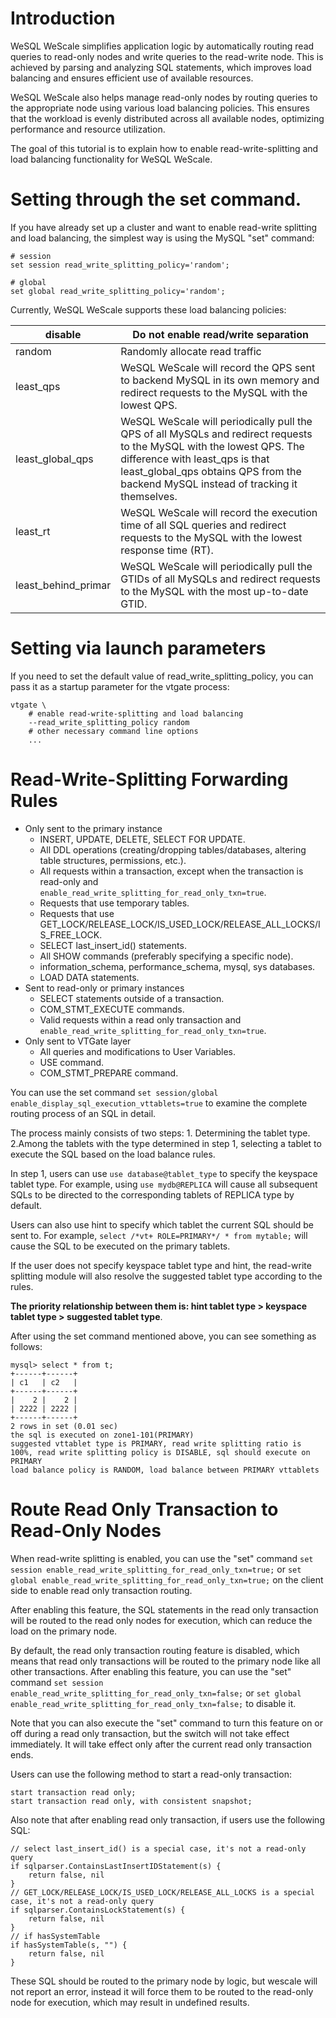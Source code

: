 # Introduction

WeSQL WeScale simplifies application logic by automatically routing read queries to read-only nodes and write queries to the read-write node. This is achieved by parsing and analyzing SQL statements, which improves load balancing and ensures efficient use of available resources.

WeSQL WeScale also helps manage read-only nodes by routing queries to the appropriate node using various load balancing policies. This ensures that the workload is evenly distributed across all available nodes, optimizing performance and resource utilization.

The goal of this tutorial is to explain how to enable read-write-splitting and load balancing functionality for WeSQL WeScale.

# Setting through the set command.

If you have already set up a cluster and want to enable read-write splitting and load balancing, the simplest way is using the MySQL "set" command:

```
# session
set session read_write_splitting_policy='random';

# global
set global read_write_splitting_policy='random';

```

Currently, WeSQL WeScale supports these load balancing policies:

| disable | Do not enable read/write separation |
| --- | --- |
| random | Randomly allocate read traffic |
| least_qps | WeSQL WeScale will record the QPS sent to backend MySQL in its own memory and redirect requests to the MySQL with the lowest QPS. |
| least_global_qps | WeSQL WeScale will periodically pull the QPS of all MySQLs and redirect requests to the MySQL with the lowest QPS. The difference with least_qps is that least_global_qps obtains QPS from the backend MySQL instead of tracking it themselves. |
| least_rt | WeSQL WeScale will record the execution time of all SQL queries and redirect requests to the MySQL with the lowest response time (RT). |
| least_behind_primar | WeSQL WeScale will periodically pull the GTIDs of all MySQLs and redirect requests to the MySQL with the most up-to-date GTID. |

# Setting via launch parameters

If you need to set the default value of read_write_splitting_policy, you can pass it as a startup parameter for the vtgate process:

```
vtgate \
    # enable read-write-splitting and load balancing
    --read_write_splitting_policy random
    # other necessary command line options
    ...

```

# Read-Write-Splitting Forwarding Rules

- Only sent to the primary instance
  - INSERT, UPDATE, DELETE, SELECT FOR UPDATE.
  - All DDL operations (creating/dropping tables/databases, altering table structures, permissions, etc.).
  - All requests within a transaction, except when the transaction is read-only and `enable_read_write_splitting_for_read_only_txn=true`.
  - Requests that use temporary tables.
  - Requests that use GET_LOCK/RELEASE_LOCK/IS_USED_LOCK/RELEASE_ALL_LOCKS/IS_FREE_LOCK.
  - SELECT last_insert_id() statements.
  - All SHOW commands (preferably specifying a specific node).
  - information_schema, performance_schema, mysql, sys databases.
  - LOAD DATA statements.
- Sent to read-only or primary instances
  - SELECT statements outside of a transaction.
  - COM_STMT_EXECUTE commands.
  - Valid requests within a read only transaction and `enable_read_write_splitting_for_read_only_txn=true`.
- Only sent to VTGate layer
  - All queries and modifications to User Variables.
  - USE command.
  - COM_STMT_PREPARE command.

You can use the set command `set session/global enable_display_sql_execution_vttablets=true` to examine the complete routing process of an SQL  in detail. 

The process mainly consists of two steps: 1. Determining the tablet type. 2.Among the tablets with the type determined in step 1, selecting a tablet to execute the SQL based on the load balance rules. 

In step 1, users can use `use database@tablet_type` to specify the keyspace tablet type. For example, using `use mydb@REPLICA` will cause all subsequent SQLs to be directed to the corresponding tablets of REPLICA type by default. 

Users can also use hint to specify which tablet the current SQL should be sent to. For example, `select /*vt+ ROLE=PRIMARY*/ * from mytable;` will cause the SQL to be executed on the primary tablets. 

If the user does not specify keyspace tablet type and hint, the read-write splitting module will also resolve the suggested tablet type according to the rules. 

**The priority relationship between them is: hint tablet type > keyspace tablet type > suggested tablet type**. 

After using the set command mentioned above, you can see something as follows:
```
mysql> select * from t;
+------+------+
| c1   | c2   |
+------+------+
|    2 |    2 |
| 2222 | 2222 |
+------+------+
2 rows in set (0.01 sec)
the sql is executed on zone1-101(PRIMARY)
suggested vttablet type is PRIMARY, read write splitting ratio is 100%, read write splitting policy is DISABLE, sql should execute on PRIMARY
load balance policy is RANDOM, load balance between PRIMARY vttablets
```
 
 # Route Read Only Transaction to Read-Only Nodes
  When read-write splitting is enabled, you can use the "set" command `set session enable_read_write_splitting_for_read_only_txn=true;` or `set global enable_read_write_splitting_for_read_only_txn=true;` on the client side to enable read only transaction routing. 
  
  After enabling this feature, the SQL statements in the read only transaction will be routed to the read only nodes for execution, which can reduce the load on the primary node. 
  
  By default, the read only transaction routing feature is disabled, which means that read only transactions will be routed to the primary node like all other transactions. After enabling this feature, you can use the "set" command `set session enable_read_write_splitting_for_read_only_txn=false;` or `set global enable_read_write_splitting_for_read_only_txn=false;` to disable it. 
  
  Note that you can also execute the "set" command to turn this feature on or off during a read only transaction, but the switch will not take effect immediately. It will take effect only after the current read only transaction ends. 
  
  Users can use the following method to start a read-only transaction:
  ```
start transaction read only;
start transaction read only, with consistent snapshot;
  ```
Also note that after enabling read only transaction, if users use the following SQL:
```
// select last_insert_id() is a special case, it's not a read-only query
if sqlparser.ContainsLastInsertIDStatement(s) {
    return false, nil
}
// GET_LOCK/RELEASE_LOCK/IS_USED_LOCK/RELEASE_ALL_LOCKS is a special case, it's not a read-only query
if sqlparser.ContainsLockStatement(s) {
    return false, nil
}
// if hasSystemTable
if hasSystemTable(s, "") {
    return false, nil
}
```
These SQL should be routed to the primary node by logic, but wescale will not report an error, instead it will force them to be routed to the read-only node for execution, which may result in undefined results.
